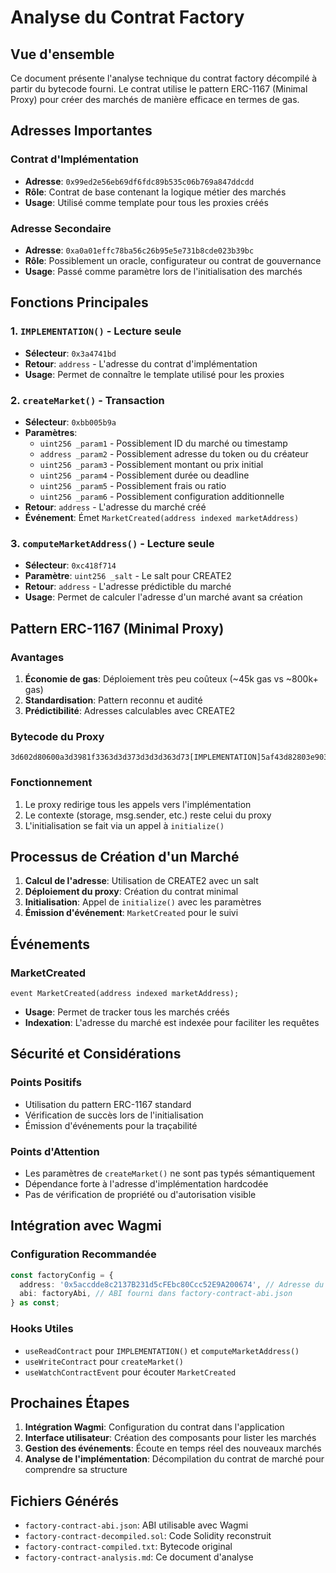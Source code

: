 # Analyse du Contrat Factory

## Vue d'ensemble

Ce document présente l'analyse technique du contrat factory décompilé à partir du bytecode fourni. Le contrat utilise le pattern ERC-1167 (Minimal Proxy) pour créer des marchés de manière efficace en termes de gas.

## Adresses Importantes

### Contrat d'Implémentation
- **Adresse**: `0x99ed2e56eb69df6fdc89b535c06b769a847ddcdd`
- **Rôle**: Contrat de base contenant la logique métier des marchés
- **Usage**: Utilisé comme template pour tous les proxies créés

### Adresse Secondaire
- **Adresse**: `0xa0a01effc78ba56c26b95e5e731b8cde023b39bc`
- **Rôle**: Possiblement un oracle, configurateur ou contrat de gouvernance
- **Usage**: Passé comme paramètre lors de l'initialisation des marchés

## Fonctions Principales

### 1. `IMPLEMENTATION()` - Lecture seule
- **Sélecteur**: `0x3a4741bd`
- **Retour**: `address` - L'adresse du contrat d'implémentation
- **Usage**: Permet de connaître le template utilisé pour les proxies

### 2. `createMarket()` - Transaction
- **Sélecteur**: `0xbb005b9a`
- **Paramètres**:
  - `uint256 _param1` - Possiblement ID du marché ou timestamp
  - `address _param2` - Possiblement adresse du token ou du créateur
  - `uint256 _param3` - Possiblement montant ou prix initial
  - `uint256 _param4` - Possiblement durée ou deadline
  - `uint256 _param5` - Possiblement frais ou ratio
  - `uint256 _param6` - Possiblement configuration additionnelle
- **Retour**: `address` - L'adresse du marché créé
- **Événement**: Émet `MarketCreated(address indexed marketAddress)`

### 3. `computeMarketAddress()` - Lecture seule
- **Sélecteur**: `0xc418f714`
- **Paramètre**: `uint256 _salt` - Le salt pour CREATE2
- **Retour**: `address` - L'adresse prédictible du marché
- **Usage**: Permet de calculer l'adresse d'un marché avant sa création

## Pattern ERC-1167 (Minimal Proxy)

### Avantages
1. **Économie de gas**: Déploiement très peu coûteux (~45k gas vs ~800k+ gas)
2. **Standardisation**: Pattern reconnu et audité
3. **Prédictibilité**: Adresses calculables avec CREATE2

### Bytecode du Proxy
```
3d602d80600a3d3981f3363d3d373d3d3d363d73[IMPLEMENTATION]5af43d82803e903d91602b57fd5bf3
```

### Fonctionnement
1. Le proxy redirige tous les appels vers l'implémentation
2. Le contexte (storage, msg.sender, etc.) reste celui du proxy
3. L'initialisation se fait via un appel à `initialize()`

## Processus de Création d'un Marché

1. **Calcul de l'adresse**: Utilisation de CREATE2 avec un salt
2. **Déploiement du proxy**: Création du contrat minimal
3. **Initialisation**: Appel de `initialize()` avec les paramètres
4. **Émission d'événement**: `MarketCreated` pour le suivi

## Événements

### MarketCreated
```solidity
event MarketCreated(address indexed marketAddress);
```
- **Usage**: Permet de tracker tous les marchés créés
- **Indexation**: L'adresse du marché est indexée pour faciliter les requêtes

## Sécurité et Considérations

### Points Positifs
- Utilisation du pattern ERC-1167 standard
- Vérification de succès lors de l'initialisation
- Émission d'événements pour la traçabilité

### Points d'Attention
- Les paramètres de `createMarket()` ne sont pas typés sémantiquement
- Dépendance forte à l'adresse d'implémentation hardcodée
- Pas de vérification de propriété ou d'autorisation visible

## Intégration avec Wagmi

### Configuration Recommandée
```typescript
const factoryConfig = {
  address: '0x5accdde8c2137B231d5cFEbc80Ccc52E9A200674', // Adresse du factory
  abi: factoryAbi, // ABI fourni dans factory-contract-abi.json
} as const;
```

### Hooks Utiles
- `useReadContract` pour `IMPLEMENTATION()` et `computeMarketAddress()`
- `useWriteContract` pour `createMarket()`
- `useWatchContractEvent` pour écouter `MarketCreated`

## Prochaines Étapes

1. **Intégration Wagmi**: Configuration du contrat dans l'application
2. **Interface utilisateur**: Création des composants pour lister les marchés
3. **Gestion des événements**: Écoute en temps réel des nouveaux marchés
4. **Analyse de l'implémentation**: Décompilation du contrat de marché pour comprendre sa structure

## Fichiers Générés

- `factory-contract-abi.json`: ABI utilisable avec Wagmi
- `factory-contract-decompiled.sol`: Code Solidity reconstruit
- `factory-contract-compiled.txt`: Bytecode original
- `factory-contract-analysis.md`: Ce document d'analyse